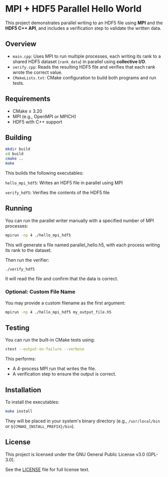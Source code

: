 # MPI + HDF5 Parallel Hello World

This project demonstrates parallel writing to an HDF5 file using **MPI** and the **HDF5 C++ API**, and includes a verification step to validate the written data.

## Overview

- `main.cpp`: Uses MPI to run multiple processes, each writing its rank to a shared HDF5 dataset (`rank_data`) in parallel using **collective I/O**.
- `verify.cpp`: Reads the resulting HDF5 file and verifies that each rank wrote the correct value.
- `CMakeLists.txt`: CMake configuration to build both programs and run tests.

## Requirements

- CMake ≥ 3.20
- MPI (e.g., OpenMPI or MPICH)
- HDF5 with C++ support

## Building

```bash
mkdir build
cd build
cmake ..
make
```

This builds the following executables:

`hello_mpi_hdf5`: Writes an HDF5 file in parallel using MPI

`verify_hdf5`: Verifies the contents of the HDF5 file

## Running
You can run the parallel writer manually with a specified number of MPI processes:
```bash
mpirun -np 4 ./hello_mpi_hdf5
```
This will generate a file named parallel_hello.h5, with each process writing its rank to the dataset.

Then run the verifier:
```bash
./verify_hdf5
```
It will read the file and confirm that the data is correct.

### Optional: Custom File Name
You may provide a custom filename as the first argument:
```bash
mpirun -np 4 ./hello_mpi_hdf5 my_output_file.h5
```

## Testing
You can run the built-in CMake tests using:
```bash
ctest --output-on-failure --verbose
```
This performs:

* A 4-process MPI run that writes the file.
* A verification step to ensure the output is correct.

## Installation
To install the executables:
```bash
make install
```
They will be placed in your system's binary directory (e.g., `/usr/local/bin` or `${CMAKE_INSTALL_PREFIX}/bin`).

## License

This project is licensed under the GNU General Public License v3.0 (GPL-3.0).

See the [LICENSE](./LICENSE) file for full license text.

